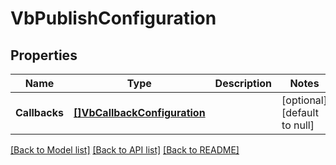 # VbPublishConfiguration

## Properties
Name | Type | Description | Notes
------------ | ------------- | ------------- | -------------
**Callbacks** | [**[]VbCallbackConfiguration**](VbCallbackConfiguration.md) |  | [optional] [default to null]

[[Back to Model list]](../README.md#documentation-for-models) [[Back to API list]](../README.md#documentation-for-api-endpoints) [[Back to README]](../README.md)



